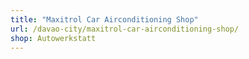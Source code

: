 ```yaml
---
title: "Maxitrol Car Airconditioning Shop"
url: /davao-city/maxitrol-car-airconditioning-shop/
shop: Autowerkstatt
---
```

